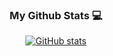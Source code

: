 <!--
**donghyuun/donghyuun** is a ✨ _special_ ✨ repository because its `README.md` (this file) appears on your GitHub profile.

Here are some ideas to get you started:

- 🔭 I’m currently working on ...
- 🌱 I’m currently learning ...
- 👯 I’m looking to collaborate on ...
- 🤔 I’m looking for help with ...
- 💬 Ask me about ...
- 📫 How to reach me: ...
- 😄 Pronouns: ...
- ⚡ Fun fact: ...
-->

<h3 align="center">My Github Stats 💻</h3>
<div align="center">

[![GitHub stats](https://github-readme-stats.vercel.app/api?username=donghyuun&hide_title=true&show_icons=true&include_all_commits=true&disable_animations=true&theme=radical)](https://github.com/donghyuun/github-readme-stats)
</div>
